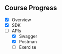 ## Course Progress
-   [X] Overview
-   [X] SDK
-   [ ] APIs
    *   [X] Swagger
    *   [X] Postman
    *   [ ] Exercise